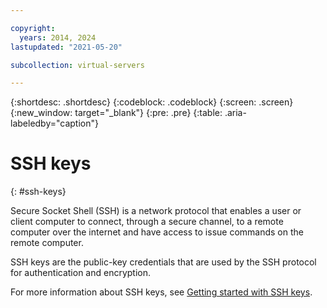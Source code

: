 ```yaml
---

copyright:
  years: 2014, 2024
lastupdated: "2021-05-20"

subcollection: virtual-servers

---
```


{:shortdesc: .shortdesc}
{:codeblock: .codeblock}
{:screen: .screen}
{:new_window: target="_blank"}
{:pre: .pre}
{:table: .aria-labeledby="caption"}

# SSH keys
{: #ssh-keys}

Secure Socket Shell (SSH) is a network protocol that enables a user or client computer to connect, through a secure channel, to a remote computer over the internet and have access to issue commands on the remote computer.

SSH keys are the public-key credentials that are used by the SSH protocol for authentication and encryption.

For more information about SSH keys, see [Getting started with SSH keys](/docs/ssh-keys?topic=ssh-keys-getting-started-tutorial).
